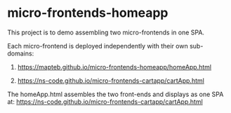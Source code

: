 # micro-frontends-homeapp

This project is to demo assembling two micro-frontends in one SPA.

Each micro-frontend is deployed independently with their own sub-domains:

1. https://mapteb.github.io/micro-frontends-homeapp/homeApp.html

2. https://ns-code.github.io/micro-frontends-cartapp/cartApp.html


The homeApp.html assembles the two front-ends and displays as one SPA at: https://ns-code.github.io/micro-frontends-cartapp/cartApp.html

